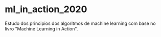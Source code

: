 # ml_in_action_2020
Estudo dos principios dos algoritmos de machine learning com base no livro "Machine Learning in Action".
